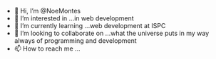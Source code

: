 - 👋 Hi, I’m @NoeMontes
- 👀 I’m interested in ...in web development
- 🌱 I’m currently learning ...web development at ISPC
- 💞️ I’m looking to collaborate on ...what the universe puts in my way always of programming and development
- 📫 How to reach me ...

<!---
NoeMont/NoeMont is a ✨ special ✨ repository because its `README.md` (this file) appears on your GitHub profile.
You can click the Preview link to take a look at your changes.
--->
